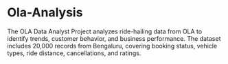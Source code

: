 # Ola-Analysis
The OLA Data Analyst Project analyzes ride-hailing data from OLA to identify trends, customer behavior, and business performance. The dataset includes 20,000 records from Bengaluru, covering booking status, vehicle types, ride distance, cancellations, and ratings.
